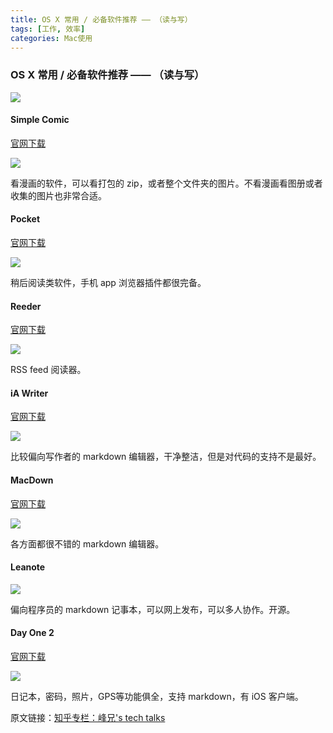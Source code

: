 ```yaml
---
title: OS X 常用 / 必备软件推荐 —— （读与写）
tags: [工作, 效率]
categories: Mac使用
---
```


### OS X 常用 / 必备软件推荐 —— （读与写）

![](http://7xrl2u.com1.z0.glb.clouddn.com/osx-common_software-prerequisites-recommended--read-and-write-0000.png)

#### Simple Comic

[官网下载](http://dancingtortoise.com/simplecomic/)

![](http://7xrl2u.com1.z0.glb.clouddn.com/osx-common_software-prerequisites-recommended--read-and-write-0001.png)

看漫画的软件，可以看打包的 zip，或者整个文件夹的图片。不看漫画看图册或者收集的图片也非常合适。


#### Pocket

[官网下载](https://getpocket.com/Mac/?a=Mac)

![](http://7xrl2u.com1.z0.glb.clouddn.com/osx-common_software-prerequisites-recommended--read-and-write-0002.png)

稍后阅读类软件，手机 app 浏览器插件都很完备。

#### Reeder

[官网下载](http://reederapp.com/Mac/)

![](http://7xrl2u.com1.z0.glb.clouddn.com/osx-common_software-prerequisites-recommended--read-and-write-0003.png)

RSS feed 阅读器。


#### iA Writer

[官网下载](https://ia.net/writer/mac/)

![](http://7xrl2u.com1.z0.glb.clouddn.com/osx-common_software-prerequisites-recommended--read-and-write-0004.png)

比较偏向写作者的 markdown 编辑器，干净整洁，但是对代码的支持不是最好。

#### MacDown

[官网下载](http://macdown.uranusjr.com/)

![](http://7xrl2u.com1.z0.glb.clouddn.com/osx-common_software-prerequisites-recommended--read-and-write-0005.png)

各方面都很不错的 markdown 编辑器。


#### Leanote

![](http://7xrl2u.com1.z0.glb.clouddn.com/osx-common_software-prerequisites-recommended--read-and-write-0006.png)

偏向程序员的 markdown 记事本，可以网上发布，可以多人协作。开源。


#### Day One 2

[官网下载](http://dayoneapp.com/)

![](http://7xrl2u.com1.z0.glb.clouddn.com/osx-common_software-prerequisites-recommended--read-and-write-0007.png)

日记本，密码，照片，GPS等功能俱全，支持 markdown，有 iOS 客户端。


原文链接：[知乎专栏：峰兄's tech talks](https://zhuanlan.zhihu.com/p/21280991)